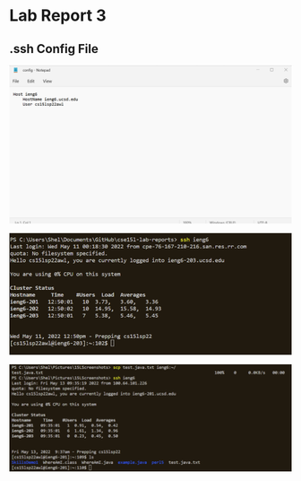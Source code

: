 # Lab Report 3

## .ssh Config File


![ssh](ssh-config-sc.png)

![](sshShortcut-sc.png)

![](scpShort.png)
